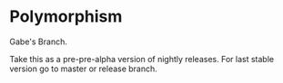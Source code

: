# Polymorphism

Gabe's Branch.

Take this as a pre-pre-alpha version of nightly releases. For last stable version go to master or release branch.
